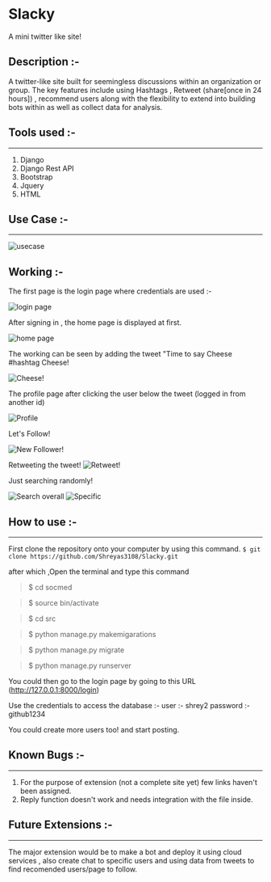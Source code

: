 # Slacky
A mini twitter like site! 

Description :- 
---
A twitter-like site built for seemingless discussions within an organization or group. The key features include using Hashtags , Retweet (share[once in 24 hours]) , recommend users along with the flexibility to extend into building bots within as well as collect data for analysis. 

## Tools used :- 
---
1. Django 
2. Django Rest API 
3. Bootstrap 
4. Jquery 
5. HTML 

## Use Case :- 
---
![usecase](https://github.com/Shreyas3108/Slacky/blob/master/usecase.png)


## Working :- 
The first page is the login page where credentials are used :- 

![login page](https://github.com/Shreyas3108/Slacky/blob/master/output/login.png)

After signing in , the home page is displayed at first. 

![home page](https://github.com/Shreyas3108/Slacky/blob/master/output/home.png)

The working can be seen by adding the tweet "Time to say Cheese #hashtag Cheese!

![Cheese!](https://github.com/Shreyas3108/Slacky/blob/master/output/homewithtweet.png)

The profile page after clicking the user below the tweet (logged in from another id) 

![Profile](https://github.com/Shreyas3108/Slacky/blob/master/output/profilepage.png)

Let's Follow! 

![New Follower!](https://github.com/Shreyas3108/Slacky/blob/master/output/followadd.png)

Retweeting the tweet! 
![Retweet!](https://github.com/Shreyas3108/Slacky/blob/master/output/retweetresult.png)

Just searching randomly! 

![Search overall](https://github.com/Shreyas3108/Slacky/blob/master/output/searchoverall.png)
![Specific](https://github.com/Shreyas3108/Slacky/blob/master/output/searchtweet.png)


## How to use :- 
---
First clone the repository onto your computer by using this command. 
   ```$ git clone https://github.com/Shreyas3108/Slacky.git```


after which ,Open the terminal and type this command 
>$ cd socmed

>$ source bin/activate

>$ cd src

>$ python manage.py makemigarations 

>$ python manage.py migrate

>$   python manage.py runserver
       
You could then go to the login page by going to this URL
(http://127.0.0.1:8000/login)

Use the credentials to access the database :- 
user :- shrey2 
password :- github1234 

You could create more users too! and start posting. 

## Known Bugs :- 
---
1. For the purpose of extension (not a complete site yet) few links haven't been assigned. 
2. Reply function doesn't work and needs integration with the file inside. 

## Future Extensions :- 
----

The major extension would be to make a bot and deploy it using cloud services , also create chat to specific users and using data from tweets to find recomended users/page to follow.   


  
   

